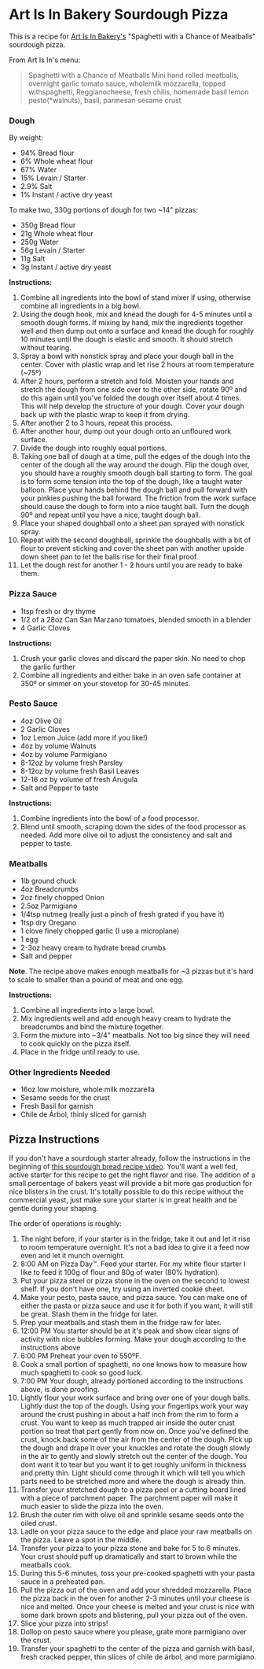 # Art Is In Bakery Sourdough Pizza

This is a recipe for [Art Is In Bakery's](https://www.artisinbakery.com/) "Spaghetti with a Chance of Meatballs" sourdough pizza.

From Art Is In's menu:

> Spaghetti with a Chance of Meatballs
> Mini hand rolled meatballs, overnight garlic tomato sauce, wholemilk mozzarella, topped withspaghetti, Reggianocheese, fresh chilis, homemade basil lemon pesto(\*walnuts), basil, parmesan sesame crust


### Dough

By weight:

- 94% Bread flour
- 6% Whole wheat flour
- 67% Water
- 15% Levain / Starter
- 2.9% Salt
- 1% Instant / active dry yeast

To make two, 330g portions of dough for two ~14" pizzas:

- 350g Bread flour
- 21g Whole wheat flour
- 250g Water
- 56g Levain / Starter
- 11g Salt
- 3g Instant / active dry yeast

**Instructions:**

1. Combine all ingredients into the bowl of stand mixer if using, otherwise combine all ingredients in a big bowl.
2. Using the dough hook, mix and knead the dough for 4-5 minutes until a smooth dough forms. If mixing by hand, mix the ingredients together well and then dump out onto a surface and knead the dough for roughly 10 minutes until the dough is elastic and smooth. It should stretch without tearing.
3. Spray a bowl with nonstick spray and place your dough ball in the center. Cover with plastic wrap and let rise 2 hours at room temperature (~75º)
4. After 2 hours, perform a stretch and fold. Moisten your hands and stretch the dough from one side over to the other side, rotate 90º and do this again until you've folded the dough over itself about 4 times. This will help develop the structure of your dough. Cover your dough back up with the plastic wrap to keep it from drying.
5. After another 2 to 3 hours, repeat this process.
6. After another hour, dump out your dough onto an unfloured work surface.
7. Divide the dough into roughly equal portions.
8. Taking one ball of dough at a time, pull the edges of the dough into the center of the dough all the way around the dough. Flip the dough over, you should have a roughly smooth dough ball starting to form. The goal is to form some tension into the top of the dough, like a taught water balloon. Place your hands behind the dough ball and pull forward with your pinkies pushing the ball forward. The friction from the work surface should cause the dough to form into a nice taught ball. Turn the dough 90º and repeat until you have a nice, taught dough ball.
9. Place your shaped doughball onto a sheet pan sprayed with nonstick spray.
10. Repeat with the second doughball, sprinkle the doughballs with a bit of flour to prevent sticking  and cover the sheet pan with another upside down sheet pan to let the balls rise for their final proof.
11. Let the dough rest for another 1 - 2 hours until you are ready to bake them.


### Pizza Sauce

- 1tsp fresh or dry thyme
- 1/2 of a 28oz Can San Marzano tomatoes, blended smooth in a blender
- 4 Garlic Cloves

**Instructions:**

1. Crush your garlic cloves and discard the paper skin. No need to chop the garlic further
2. Combine all ingredients and either bake in an oven safe container at 350º or simmer on your stovetop for 30-45 minutes.


### Pesto Sauce

- 4oz Olive Oil
- 2 Garlic Cloves
- 1oz Lemon Juice (add more if you like!)
- 4oz by volume Walnuts
- 4oz by volume Parmigiano
- 8-12oz by volume fresh Parsley
- 8-12oz by volume fresh Basil Leaves
- 12-16 oz by volume of fresh Arugula
- Salt and Pepper to taste

**Instructions:**

1. Combine ingredients into the bowl of a food processor.
2. Blend until smooth, scraping down the sides of the food processor as needed. Add more olive oil to adjust the consistency and salt and pepper to taste.

### Meatballs

- 1lb ground chuck
- 4oz Breadcrumbs
- 2oz finely chopped Onion
- 2.5oz Parmigiano
- 1/4tsp nutmeg (really just a pinch of fresh grated if you have it)
- 1tsp dry Oregano
- 1 clove finely chopped garlic (I use a microplane)
- 1 egg
- 2-3oz heavy cream to hydrate bread crumbs
- Salt and pepper

**Note**. The recipe above makes enough meatballs for ~3 pizzas but it's hard to scale to smaller than a pound of meat and one egg.

**Instructions:**

1. Combine all ingredients into a large bowl.
2. Mix ingredients well and add enough heavy cream to hydrate the breadcrumbs and bind the mixture together.
3. Form the mixture into ~3/4" meatballs. Not too big since they will need to cook quickly on the pizza itself.
4. Place in the fridge until ready to use.

### Other Ingredients Needed

- 16oz low moisture, whole milk mozzarella
- Sesame seeds for the crust
- Fresh Basil for garnish
- Chile de Árbol, thinly sliced for garnish


## Pizza Instructions

If you don't have a sourdough starter already, follow the instructions in the beginning of [this sourdough bread recipe video](https://www.youtube.com/watch?v=2FVfJTGpXnU). You'll want a well fed, active starter for this recipe to get the right flavor and rise. The addition of a small percentage of bakers yeast will provide a bit more gas production for nice blisters in the crust. It's totally possible to do this recipe without the commercial yeast, just make sure your starter is in great health and be gentle during your shaping.

The order of operations is roughly:

1. The night before, if your starter is in the fridge, take it out and let it rise to room temperature overnight. It's not a bad idea to give it a feed now even and let it munch overnight.
2. 8:00 AM on Pizza Day™. Feed your starter. For my white flour starter I like to feed it 100g of flour and 80g of water (80% hydration).
3. Put your pizza steel or pizza stone in the oven on the second to lowest shelf. If you don't have one, try using an inverted cookie sheet.
4. Make your pesto, pasta sauce, and pizza sauce. You can make one of either the pasta or pizza sauce and use it for both if you want, it will still be great. Stash them in the fridge for later.
5. Prep your meatballs and stash them in the fridge raw for later.
6. 12:00 PM You starter should be at it's peak and show clear signs of activity with nice bubbles forming. Make your dough according to the instructions above
7. 6:00 PM Preheat your oven to 550ºF.
8. Cook a small portion of spaghetti, no one knows how to measure how much spaghetti to cook so good luck.
9. 7:00 PM Your dough, already portioned according to the instructions above, is done proofing.
10. Lightly flour your work surface and bring over one of your dough balls. Lightly dust the top of the dough. Using your fingertips work your way around the crust pushing in about a half inch from the rim to form a crust. You want to keep as much trapped air inside the outer crust portion so treat that part gently from now on. Once you've defined the crust, knock back some of the air from the center of the dough. Pick up the dough and drape it over your knuckles and rotate the dough slowly in the air to gently and slowly stretch out the center of the dough. You dont want it to tear but you want it to get roughly uniform in thickness and pretty thin. Light should come through it which will tell you which parts need to be stretched more and where the dough is already thin.
11. Transfer your stretched dough to a pizza peel or a cutting board lined with a piece of parchment paper. The parchment paper will make it much easier to slide the pizza into the oven.
12. Brush the outer rim with olive oil and sprinkle sesame seeds onto the oiled crust.
13. Ladle on your pizza sauce to the edge and place your raw meatballs on the pizza. Leave a spot in the middle.
14. Transfer your pizza to your pizza stone and bake for 5 to 6 minutes. Your crust should puff up dramatically and start to brown while the meatballs cook.
15. During this 5-6 minutes, toss your pre-cooked spaghetti with your pasta sauce in a preheated pan.
15. Pull the pizza out of the oven and add your shredded mozzarella. Place the pizza back in the oven for another 2-3 minutes until your cheese is nice and melted. Once your cheese is melted and your crust is nice with some dark brown spots and blistering, pull your pizza out of the oven.
16. Slice your pizza into strips!
17. Dollop on pesto sauce where you please, grate more parmigiano over the crust.
18. Transfer your spaghetti to the center of the pizza and garnish with basil, fresh cracked pepper, thin slices of chile de árbol, and more parmigiano.
